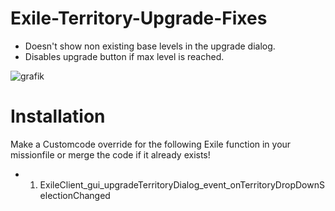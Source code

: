 # Exile-Territory-Upgrade-Fixes 
- Doesn't show non existing base levels in the upgrade dialog.
- Disables upgrade button if max level is reached.

![grafik](https://github.com/user-attachments/assets/f7377886-1b6b-48f9-a840-cb16769f7a38)


# __Installation__

Make a Customcode override for the following Exile function in your missionfile or merge the code if it already exists!
* 1. ExileClient_gui_upgradeTerritoryDialog_event_onTerritoryDropDownSelectionChanged
